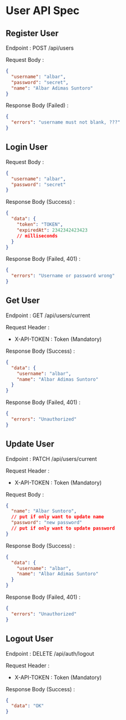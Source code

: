 # User API Spec

## Register User

Endpoint : POST /api/users

Request Body :

```json
{
  "username": "albar",
  "password": "secret",
  "name": "Albar Adimas Suntoro"
}
```

Response Body (Failed) :

```json
{
  "errors": "username must not blank, ???"
}
```

## Login User

Request Body :

```json
{
  "username": "albar",
  "password": "secret"
}
```

Response Body (Success) :

```json
{
  "data": {
    "token": "TOKEN",
    "expiredAt": 2342342423423
    // milliseconds
  }
}
```

Response Body (Failed, 401) :

```json
{
  "errors": "Username or password wrong"
}
```

## Get User

Endpoint : GET /api/users/current

Request Header :

- X-API-TOKEN : Token (Mandatory)

Response Body (Success) :

```json
{
  "data": {
    "username": "albar",
    "name": "Albar Adimas Suntoro"
  }
}
```

Response Body (Failed, 401) :

```json
{
  "errors": "Unauthorized"
}
```

## Update User

Endpoint : PATCH /api/users/current

Request Header :

- X-API-TOKEN : Token (Mandatory)

Request Body :

```json
{
  "name": "Albar Suntoro",
  // put if only want to update name
  "password": "new password"
  // put if only want to update password
}
```

Response Body (Success) :

```json
{
  "data": {
    "username": "albar",
    "name": "Albar Adimas Suntoro"
  }
}
```

Response Body (Failed, 401) :

```json
{
  "errors": "Unauthorized"
}
```

## Logout User

Endpoint : DELETE /api/auth/logout

Request Header :

- X-API-TOKEN : Token (Mandatory)

Response Body (Success) :

```json
{
  "data": "OK"
}
```